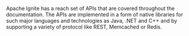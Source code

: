 Apache Ignite has a reach set of APIs that are covered throughout the documentation. The APIs are implemented in a form of native libraries for such major languages and technologies as Java, .NET and C++ and by supporting a variety of protocol like REST, Memcached or Redis.